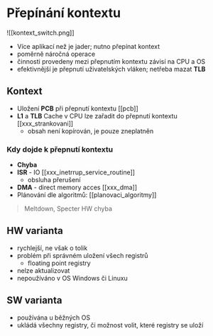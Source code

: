 # Přepínání kontextu
![[kontext_switch.png]]
- Více aplikací než je jader; nutno přepínat kontext
- poměrně náročná operace
- činnosti provedeny mezi přepnutím kontextu závisí na CPU a OS
- efektivnější je přepnutí uživatelských vláken; netřeba mazat **TLB**
## Kontext
- Uložení **PCB** při přepnutí kontextu [[pcb]]
- **L1** a **TLB** Cache v CPU lze zařadit do přepnutí kontextu [[xxx_strankovani]]
	- obsah není kopírován, je pouze zneplatněn

### Kdy dojde k přepnutí kontextu
- **Chyba**
- **ISR** - IO [[xxx_inetrrup_service_routine]]
	- obsluha přerušení
- **DMA** - direct memory acces [[xxx_dma]]
- Plánování dle algoritmů: [[planovaci_algoritmy]]

> Meltdown, Specter HW chyba

## HW varianta
- rychlejší, ne však o tolik
- problém při správném uložení všech registrů
	- floating point registry
- nelze aktualizovat
- nepoužíváno v OS Windows či Linuxu
## SW varianta
- používána u běžných OS
- ukládá všechny registry, či možnost volit, které registry se uloží